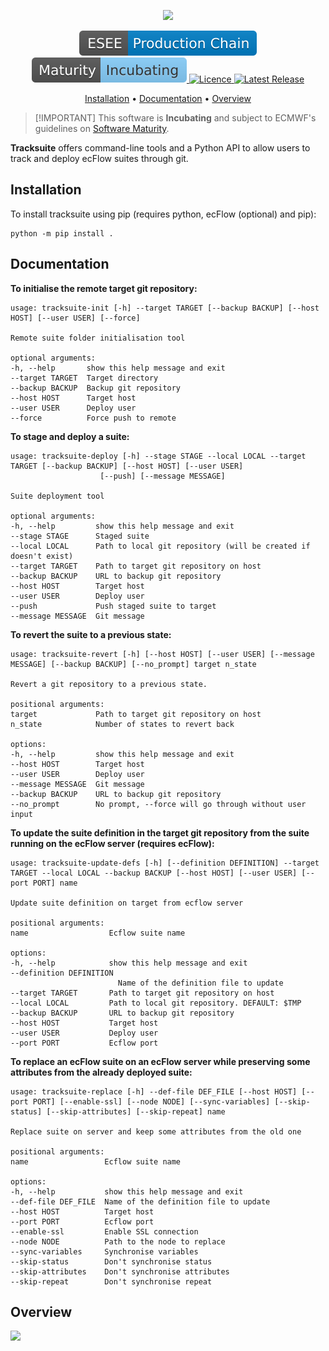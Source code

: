 <p align="center">
  <picture>
    <img src="tracksuite.png" height="360">
  </picture>
</p>

<p align="center">
  <a href="https://github.com/ecmwf/codex/raw/refs/heads/main/ESEE">
    <img src="https://github.com/ecmwf/codex/raw/refs/heads/main/ESEE/production_chain_badge.svg" alt="ECMWF Software EnginE">
  </a>
  <a href="https://github.com/ecmwf/codex/raw/refs/heads/main/Project Maturity">
    <img src="https://github.com/ecmwf/codex/raw/refs/heads/main/Project Maturity/incubating_badge.svg" alt="Maturity Level">
  </a>
  <a href="https://opensource.org/licenses/apache-2-0">
    <img src="https://img.shields.io/badge/Licence-Apache 2.0-blue.svg" alt="Licence">
  </a>
  <a href="https://github.com/ecmwf/tracksuite/releases">
    <img src="https://img.shields.io/github/v/release/ecmwf/tracksuite?color=purple&label=Release" alt="Latest Release">
  </a>
</p>

<p align="center">
  <!-- <a href="#quick-start">Quick Start</a>
  • -->
  <a href="#installation">Installation</a>
  •
  <a href="#documentation">Documentation</a>
  •
  <a href="#Overview">Overview</a>
</p>

> \[!IMPORTANT\]
> This software is **Incubating** and subject to ECMWF's guidelines on [Software Maturity](https://github.com/ecmwf/codex/raw/refs/heads/main/Project%20Maturity).

**Tracksuite** offers command-line tools and a Python API to allow users to track and deploy ecFlow suites through git.

## Installation
To install tracksuite using pip (requires python, ecFlow (optional) and pip):

    python -m pip install .

## Documentation
**To initialise the remote target git repository:**
    
    usage: tracksuite-init [-h] --target TARGET [--backup BACKUP] [--host HOST] [--user USER] [--force]

    Remote suite folder initialisation tool

    optional arguments:
    -h, --help       show this help message and exit
    --target TARGET  Target directory
    --backup BACKUP  Backup git repository
    --host HOST      Target host
    --user USER      Deploy user
    --force          Force push to remote

**To stage and deploy a suite:**
    
    usage: tracksuite-deploy [-h] --stage STAGE --local LOCAL --target TARGET [--backup BACKUP] [--host HOST] [--user USER]
                        [--push] [--message MESSAGE]

    Suite deployment tool

    optional arguments:
    -h, --help         show this help message and exit
    --stage STAGE      Staged suite
    --local LOCAL      Path to local git repository (will be created if doesn't exist)
    --target TARGET    Path to target git repository on host
    --backup BACKUP    URL to backup git repository
    --host HOST        Target host
    --user USER        Deploy user
    --push             Push staged suite to target
    --message MESSAGE  Git message

**To revert the suite to a previous state:**

    usage: tracksuite-revert [-h] [--host HOST] [--user USER] [--message MESSAGE] [--backup BACKUP] [--no_prompt] target n_state

    Revert a git repository to a previous state.

    positional arguments:
    target             Path to target git repository on host
    n_state            Number of states to revert back

    options:
    -h, --help         show this help message and exit
    --host HOST        Target host
    --user USER        Deploy user
    --message MESSAGE  Git message
    --backup BACKUP    URL to backup git repository
    --no_prompt        No prompt, --force will go through without user input

**To update the suite definition in the target git repository from the suite running on the ecFlow server (requires ecFlow):**

    usage: tracksuite-update-defs [-h] [--definition DEFINITION] --target TARGET --local LOCAL --backup BACKUP [--host HOST] [--user USER] [--port PORT] name

    Update suite definition on target from ecflow server

    positional arguments:
    name                  Ecflow suite name

    options:
    -h, --help            show this help message and exit
    --definition DEFINITION
                            Name of the definition file to update
    --target TARGET       Path to target git repository on host
    --local LOCAL         Path to local git repository. DEFAULT: $TMP
    --backup BACKUP       URL to backup git repository
    --host HOST           Target host
    --user USER           Deploy user
    --port PORT           Ecflow port

**To replace an ecFlow suite on an ecFlow server while preserving some attributes from the already deployed suite:**

    usage: tracksuite-replace [-h] --def-file DEF_FILE [--host HOST] [--port PORT] [--enable-ssl] [--node NODE] [--sync-variables] [--skip-status] [--skip-attributes] [--skip-repeat] name

    Replace suite on server and keep some attributes from the old one

    positional arguments:
    name                 Ecflow suite name

    options:
    -h, --help           show this help message and exit
    --def-file DEF_FILE  Name of the definition file to update
    --host HOST          Target host
    --port PORT          Ecflow port
    --enable-ssl         Enable SSL connection
    --node NODE          Path to the node to replace
    --sync-variables     Synchronise variables
    --skip-status        Don't synchronise status
    --skip-attributes    Don't synchronise attributes
    --skip-repeat        Don't synchronise repeat

## Overview
![](workflow.png)